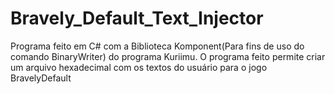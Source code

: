# Bravely_Default_Text_Injector
Programa feito em C# com a Biblioteca Komponent(Para fins de uso do comando BinaryWriter) do programa Kuriimu. O programa feito permite criar um arquivo hexadecimal com os textos do usuário para o jogo BravelyDefault
